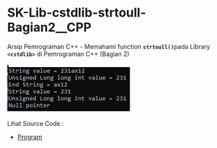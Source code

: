 # SK-Lib-cstdlib-strtoull-Bagian2__CPP
Arsip Pemrograman C++ - Memahami function <code><b>strtoull()</b></code>pada Library <code><b>&lt;cstdlib></b></code> di Pemrograman C++ (Bagian 2)<br><br>
<img src="https://github.com/RizkyKhapidsyah/SK-Lib-cstdlib-strtoull-Bagian2__CPP/blob/master/SK-Lib-cstdlib-strtoull-Bagian2__CPP/x64/result/001.PNG"><br><br>
Lihat Source Code : <br>
- <a href="https://github.com/RizkyKhapidsyah/SK-Lib-cstdlib-strtoull-Bagian2__CPP/blob/master/SK-Lib-cstdlib-strtoull-Bagian2__CPP/Source.cpp">Program</a>
